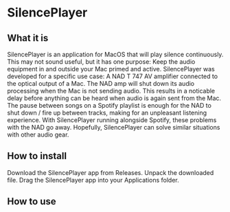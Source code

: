 # SilencePlayer
## What it is
SilencePlayer is an application for MacOS that will play silence continuously. This may not sound useful, but it has one purpose: Keep the audio equipment in and outside your Mac primed and active.
SilencePlayer was developed for a specific use case: A NAD T 747 AV amplifier connected to the optical output of a Mac. The NAD amp will shut down its audio processing when the Mac is not sending audio. This results in a noticable delay before anything can be heard when audio is again sent from the Mac. The pause between songs on a Spotify playlist is enough for the NAD to shut down / fire up between tracks, making for an unpleasant listening experience. With SilencePlayer running alongside Spotify, these problems with the NAD go away.
Hopefully, SilencePlayer can solve similar situations with other audio gear.
## How to install
Download the SilencePlayer app from Releases.
Unpack the downloaded file.
Drag the SilencePlayer app into your Applications folder.
## How to use